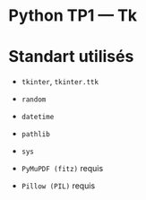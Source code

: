 # Python TP1 — Tk


# Standart utilisés

- `tkinter`, `tkinter.ttk`
- `random`
- `datetime`
- `pathlib`
- `sys`

- `PyMuPDF (fitz)` requis 
- `Pillow (PIL)`   requis
